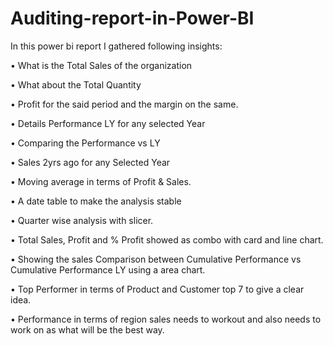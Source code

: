 # Auditing-report-in-Power-BI
In this power bi report I gathered following insights:

• What is the Total Sales of the organization

• What about the Total Quantity

• Profit for the said period and the margin on the same.

• Details Performance LY for any selected Year

• Comparing the Performance vs LY

• Sales 2yrs ago for any Selected Year

• Moving average in terms of Profit & Sales.

• A date table to make the analysis stable

• Quarter wise analysis with slicer.

• Total Sales, Profit and % Profit showed as combo with card and line chart.

• Showing the sales Comparison between Cumulative Performance vs Cumulative Performance LY using a
area chart.

• Top Performer in terms of Product and Customer top 7 to give a clear idea.

• Performance in terms of region sales needs to workout and also needs to work on as what will be the best way.
